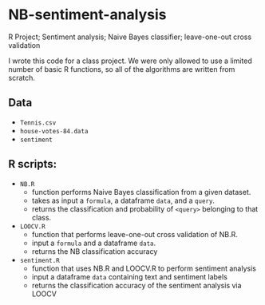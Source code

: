 # NB-sentiment-analysis
R Project; Sentiment analysis; Naive Bayes classifier; leave-one-out cross validation 

I wrote this code for a class project. We were only allowed to use a limited number of basic R functions, so all of the algorithms are written from scratch. 

## Data 

- `Tennis.csv` 
- `house-votes-84.data` 
- `sentiment`

## R scripts: 
- `NB.R` 
  - function performs Naive Bayes classification from a given dataset. 
  - takes as input a `formula`,  a dataframe `data`, and a `query`. 
  - returns the classification and probability of `<query>` belonging to that class.
- `LOOCV.R`
  - function that performs leave-one-out cross validation of NB.R.
  - input a `formula` and a dataframe `data`. 
  - returns the NB classification accuracy 
- `sentiment.R` 
  - function that uses NB.R and LOOCV.R to perform sentiment analysis
  - input a dataframe `data` containing text and sentiment labels 
  - returns the classification accuracy of the sentiment analysis via LOOCV 
  
